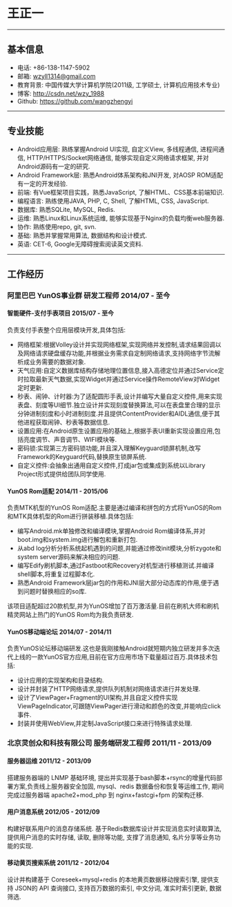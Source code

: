 # 王正一

****
## 基本信息

* 电话: +86-138-1147-5902
* 邮箱: wzyll1314@gmail.com
* 教育背景: 中国传媒大学计算机学院(2011级, 工学硕士, 计算机应用技术专业)
* 博客: <http://csdn.net/wzy_1988>
* Github: <https://github.com/wangzhengyi>

****
## 专业技能

* Android应用层: 熟练掌握Android UI实现, 自定义View, 多线程通信, 进程间通信, HTTP/HTTPS/Socket网络通信, 能够实现自定义网络请求框架, 并对Android源码有一定的研究.
* Android Framework层: 熟悉Android体系架构和JNI开发, 对AOSP ROM适配有一定的开发经验.
* 前端: 有Vue框架项目实践，熟悉JavaScript, 了解HTML、CSS基本前端知识.
* 编程语言: 熟练使用JAVA, PHP, C, Shell, 了解HTML, CSS, JavaScript.
* 数据库: 熟悉SQLite, MySQL, Redis.
* 运维: 熟悉Linux和Linux系统运维, 能够实现基于Nginx的负载均衡web服务器.
* 协作: 熟练使用repo, git, svn.
* 基础: 熟悉并掌握常用算法, 数据结构和设计模式.
* 英语: CET-6, Google无障碍搜索阅读英文资料.

****
## 工作经历

### 阿里巴巴 YunOS事业群 研发工程师 2014/07 - 至今

#### 智能硬件-支付手表项目 2015/07 - 至今

负责支付手表整个应用层模块开发,具体包括:
* 网络框架:根据Volley设计并实现网络框架,实现网络并发控制,请求结果回调以及网络请求硬盘缓存功能,并根据业务需求自定制网络请求,支持网络字节流解析成业务需要的数据对象.
* 天气应用:自定义数据库结构存储地理位置信息,接入高德定位并通过Service定时拉取最新天气数据,实现Widget并通过Service操作RemoteView对Widget定时更新.
* 秒表、闹钟、计时器:为了适配圆形手表,设计并编写大量自定义控件,用来实现表盘、刻度等UI细节.独立设计并实现刻度替换算法,可以在表盘里合理的显示分钟进制刻度和小时进制刻度.并且提供ContentProvider和AIDL通信,便于其他进程获取闹钟、秒表等数据信息.
* 设置应用:在Android原生设置应用的基础上,根据手表UI重新实现设置应用,包括亮度调节、声音调节、WIFI模块等.
* 密码锁:实现第三方密码锁功能,并且深入理解Keyguard锁屏机制,改写Framework的Keyguard代码,替换原生锁屏系统.
* 自定义控件:会抽象出通用自定义控件,打成jar包或集成到系统以Library Project形式提供给团队同学使用.

#### YunOS Rom适配 2014/11 - 2015/06

负责MTK机型的YunOS Rom适配.主要是通过编译和拼包的方式将YunOS的Rom和MTK具体机型的Rom进行拼装移植.具体包括:
* 编写Android.mk单独修改和编译模块,掌握Android Rom编译体系,并对boot.img和system.img进行解包和重新打包.
* 从abd log分析分析系统起机遇到的问题,并能通过修改init模块,分析zygote和system server源码来解决相应的问题.
* 编写Edify刷机脚本,通过Fastboot和Recovery对机型进行移植测试.并编译shell脚本,将重复过程脚本化.
* 熟悉Android Framework层jar包的作用和JNI层大部分动态库的作用,便于遇到问题时替换相应的so库.

该项目适配超过20款机型,并为YunOS增加了百万激活量.目前在刷机大师和刷机精灵网站上热门的YunOS Rom均为我负责研发.

#### YunOS移动端论坛 2014/07 - 2014/11

负责YunOS论坛移动端研发.这也是我刚接触Android就短期内独立研发并多次迭代上线的一款YunOS官方应用,目前在官方应用市场下载量超过百万.具体技术包括:

* 设计应用的实现架构和目录结构.
* 设计并封装了HTTP网络请求,提供队列机制对网络请求进行并发处理.
* 设计了ViewPager+Fragment的UI架构,并且自定义控件实现ViewPageIndicator,可跟随ViewPager进行滑动和颜色的改变,并能响应click事件.
* 封装并使用WebView,并定制JavaScript接口来进行特殊请求处理.

### 北京灵创众和科技有限公司 服务端研发工程师 2011/11 - 2013/09

#### 服务器运维 2011/12 - 2013/09
搭建服务器端的 LNMP 基础环境, 提出并实现基于bash脚本+rsync的增量代码部署方案,负责线上服务器安全加固, mysql、redis 数据备份和恢复等运维工作, 期间完成过服务器端 apache2+mod_php 到 nginx+fastcgi+fpm 的架构迁移.

#### 用户消息系统 2012/05 - 2012/09
构建好联系用户的消息存储系统. 基于Redis数据库设计并实现消息实时读取算法, 提供用户消息的实时存储, 读取, 删除等功能, 支撑了消息通知, 名片分享等业务功能的实现.

#### 移动黄页搜索系统 2011/12 - 2012/04
设计并构建基于 Coreseek+mysql+redis 的本地黄页数据移动搜索引擎, 提供支持 JSON的 API 查询接口, 支持百万数据的索引, 中文分词, 准实时索引更新, 数据筛选.

